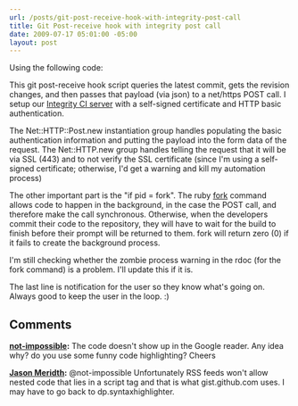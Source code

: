 ```yaml
---
url: /posts/git-post-receive-hook-with-integrity-post-call
title: Git Post-receive hook with integrity post call
date: 2009-07-17 05:01:00 -05:00
layout: post
---
```


Using the following code:

This git post-receive hook script queries the latest commit, gets the revision changes, and then passes that payload (via json) to a net/https POST call. I setup our [Integrity CI server](http://www.integrityapp.com/) with a self-signed certificate and HTTP basic authentication.

The Net::HTTP::Post.new instantiation group handles populating the basic authentication information and putting the payload into the form data of the request. The Net::HTTP.new group handles telling the request that it will be via SSL (443) and to not verify the SSL certificate (since I'm using a self-signed certificate; otherwise, I'd get a warning and kill my automation process)

The other important part is the "if pid = fork". The ruby [fork](http://www.ruby-doc.org/core/classes/Process.html#M003179) command allows code to happen in the background, in the case the POST call, and therefore make the call synchronous. Otherwise, when the developers commit their code to the repository, they will have to wait for the build to finish before their prompt will be returned to them. fork will return zero (0) if it fails to create the background process.

I'm still checking whether the zombie process warning in the rdoc (for the fork command) is a problem. I'll update this if it is.

The last line is notification for the user so they know what's going on. Always good to keep the user in the loop. :)

## Comments

**[not-impossible](#446 "2009-07-22 05:25:21"):** The code doesn't show up in the Google reader. Any idea why? do you use some funny code highlighting? Cheers

**[Jason Meridth](#447 "2009-07-22 16:05:56"):** @not-impossible Unfortunately RSS feeds won't allow nested code that lies in a script tag and that is what gist.github.com uses. I may have to go back to dp.syntaxhighlighter.
